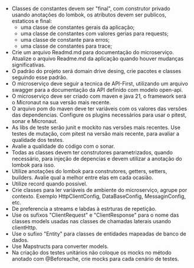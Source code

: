 - Classes de constantes devem ser "final", com construtor privado usando anotações do lombok, os atributos devem ser publicos, estaticos e final:
    - uma classe de constantes gerais da aplicação;
    - uma classe de constantes com valores gerias para requests;
    - uma classe de constante para erros;
    - uma classe de constantes para trace;
- Crie um arquivo Readmd.md para documentação do microserviço. Atualize o arquivo Readme.md da aplicação quando houver mudanças significativas.
- O padrão do projeto será domain drive desing, crie pacotes e classes seguindo esse padrão.
- O microserviço deve seguir a tecnica de API-First, utilizando um arquivo swagger para a documentação da API definido com modelo open-api.
- O microserviço deve ser criado com maven e java 21, o framework será o Micronaut na sua versão mais recente.
- O arquivo pom do maven deve ter variáveis com os valores das versões das dependencias. Configure os plugins necessários para usar o pitest, sonar e Micronaut.
- As libs de teste serão junit e mockito nas versões mais recentes. Use testes de mutação, com pitest na versão mais recente, para avaliar a qualidade dos testes.
- Avalie a qualidade do código com o sonar.  
- Todas as classes devem ter construtores parametrizados, quando necessário, para injeção de depencias e devem utilizar a anotação do lombok para isso.
- Utilize anotações do lombok para construtores, getters, setters, builders. Avalie qual a melhor entre elas em cada ocasião.
- Utilize record quando possível.
- Crie classes para ler variáveis de ambiente do microserviço, agrupe por contexto. Exemplo HttpClientConfig, DataBaseConfig, MessaginConfig, etc.
- De preferencia a streams e labdas à estrturas de repetição.
- Use os sufixos "ClientRequest" e "ClientResponse" para o nome das classes models usadas nas classes de chamadas laterais usando clientHttp.
- Use o sufixo "Entity" para classes de entidades mapeadas de banco de dados.
- Use Mapstructs para converter models.
- Na criação dos testes unitários não coloque os mocks no método anotado com @Beforeache, crie mocks para cada cenário de testes.